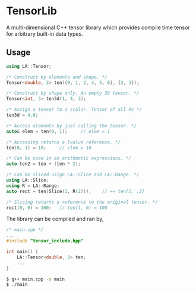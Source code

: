 # TensorLib
A multi-dimensional C++ tensor library which provides compile time tensor for arbitrary built-in data types.

## Usage
```cpp
using LA::Tensor;

/* Construct by elements and shape. */
Tensor<double, 2> ten({0, 1, 2, 4, 5, 6}, {2, 3});

/* Construct by shape only. An empty 3D tensor. */
Tensor<int, 3> ten3d(1, 4, 3);

/* Assign a tensor to a scalar. Tensor of all 4s */
ten3d = 4.0;

/* Access elements by just calling the tensor. */
auto& elem = ten(0, 1);     // elem = 1 

/* Accessing returns a lvalue reference. */
ten(0, 1) = 10;     // elem = 10

/* Can be used in an arithmetic expressions. */
auto ten2 = ten + (ten * 2);

/* Can be sliced usign LA::Slice and LA::Range. */
using LA::Slice;
using R = LA::Range;
auto rect = ten(Slice(1, R(2)));    // == ten[1, :2]

/* Slicing returns a reference to the original tensor. */
rect(0, 0) = 100;   // ten(1, 0) = 100
```

The library can be compiled and ran by,

```cpp
/* main.cpp */
...
#include "tensor_include.hpp"

int main() {
    LA::Tensor<double, 2> ten;
    ...
}
```
```bash
$ g++ main.cpp -o main
$ ./main
```